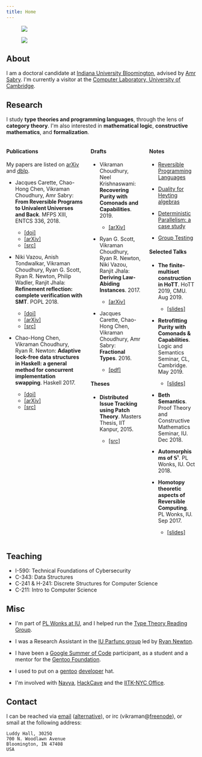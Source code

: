 ```yaml
---
title: Home
---
```


<figure class="image is-192x192 is-pulled-right is-hidden-mobile">
  <img src=$avatar$>
</figure>

<figure class="image is-64x64 is-pulled-right is-hidden-desktop">
  <img src=$avatar$>
</figure>

## About

I am a doctoral candidate at [Indiana University
Bloomington](https://indiana.edu/), advised by [Amr
Sabry](https://www.cs.indiana.edu/~sabry/). I'm currently a visitor at
the [Computer Laboratory, University of
Cambridge](https://www.cl.cam.ac.uk/).

## Research

I study **type theories and programming languages**, through the lens
of **category theory**. I'm also interested in **mathematical logic**,
**constructive mathematics**, and **formalization**.

<div class="columns" markdown="1">
  <div class="column">

#### Publications

My papers are listed on
[arXiv](https://arxiv.org/a/choudhury_v_1.html) and
[dblp](https://dblp.org/pers/hd/c/Choudhury:Vikraman).

- Jacques Carette, Chao-Hong Chen, Vikraman Choudhury, Amr Sabry:
  **From Reversible Programs to Univalent Universes and Back**. MFPS
  XIII, ENTCS 336, 2018.
    - [[doi]](https://doi.org/10.1016/j.entcs.2018.03.013)
    - [[arXiv]](https://arxiv.org/abs/1708.02710)
    - [[src]](https://github.com/vikraman/2DTypes/tree/master/Pi2)

- Niki Vazou, Anish Tondwalkar, Vikraman Choudhury, Ryan G. Scott,
  Ryan R. Newton, Philip Wadler, Ranjit Jhala: **Refinement
  reflection: complete verification with SMT**. POPL 2018.
    - [[doi]](https://doi.org/10.1145/3158141)
    - [[arXiv]](https://arxiv.org/abs/1711.03842)
    - [[src]](https://github.com/ucsd-progsys/liquidhaskell)

- Chao-Hong Chen, Vikraman Choudhury, Ryan R. Newton: **Adaptive
  lock-free data structures in Haskell: a general method for
  concurrent implementation swapping**. Haskell 2017.
    - [[doi]](https://doi.org/10.1145/3122955.3122973)
    - [[arXiv]](https://arxiv.org/abs/1708.02318)
    - [[src]](https://github.com/iu-parfunc/adaptive-data)

  </div>
  <div class="column">

#### Drafts

- Vikraman Choudhury, Neel Krishnaswami: **Recovering Purity with
  Comonads and Capabilities**. 2019.
    - [[arXiv]](https://arxiv.org/abs/1907.07283)

- Ryan G. Scott, Vikraman Choudhury, Ryan R. Newton, Niki Vazou,
  Ranjit Jhala: **Deriving Law-Abiding Instances**. 2017.
    - [[arXiv]](https://arxiv.org/abs/1708.02328)

- Jacques Carette, Chao-Hong Chen, Vikraman Choudhury, Amr Sabry:
  **Fractional Types**. 2016.
    - [[pdf]](/files/fractional.pdf)

#### Theses

- **Distributed Issue Tracking using Patch Theory**. Masters Thesis,
  IIT Kanpur, 2015.
    - [[src]](https://hub.darcs.net/vikraman/thesis/)

  </div>
  <div class="column">

#### Notes

- [Reversible Programming Languages](/files/reversible-languages.pdf)

- [Duality for Heyting algebras](/files/heyting-duality.pdf)

- [Deterministic Parallelism: a case study](/files/detpar.pdf)

- [Group Testing](https://www.cse.iitk.ac.in/users/amitks/report.pdf)

#### Selected Talks

- **The finite-multiset construction in HoTT**. HoTT 2019,
  CMU. Aug 2019.
    - [[slides]](/files/hott19.pdf)

- **Retrofitting Purity with Comonads & Capabilities**. Logic and
  Semantics Seminar, CL, Cambridge. May 2019.
    - [[slides]](/files/comonads-capabilities.pdf)

- **Beth Semantics**. Proof Theory and Constructive Mathematics
  Seminar, IU. Dec 2018.

- **Automorphisms of 𝕊¹**. PL Wonks, IU. Oct 2018.

- **Homotopy theoretic aspects of Reversible Computing**. PL Wonks,
  IU. Sep 2017.
    - [[slides]](/files/homotopy-reversible.pdf)

  </div>
</div>

## Teaching

- I-590: Technical Foundations of Cybersecurity
- C-343: Data Structures
- C-241 & H-241: Discrete Structures for Computer Science
- C-211: Intro to Computer Science

## Misc

- I'm part of [PL Wonks at IU](https://wonks.github.io/), and I helped
  run the [Type Theory Reading
  Group](https://wonks.github.io/type-theory-reading-group/).

- I was a Research Assistant in the [IU Parfunc
  group](https://github.com/iu-parfunc) led by [Ryan
  Newton](https://www.cs.indiana.edu/~rrnewton/).

- I have been a [Google Summer of
  Code](https://summerofcode.withgoogle.com/organizations/)
  participant, as a student and a mentor for the [Gentoo
  Foundation](https://gentoo.org/).

- I used to put on a [gentoo](https://gentoo.org/)
  [developer](https://gentoo.org/inside-gentoo/developers/) hat.

- I'm involved with [Navya](http://navya.github.io/),
  [HackCave](https://hackcave.org/) and the [IITK-NYC
  Office](https://nyc.iitk.ac.in/).

## Contact

I can be reached via [email](mailto:$email1$)
([alternative](mailto:$email2$)), or irc
(vikraman@[freenode](irc://irc.freenode.net)), or smail at the
following address:

~~~
Luddy Hall, 3025Q
700 N. Woodlawn Avenue
Bloomington, IN 47408
USA
~~~
